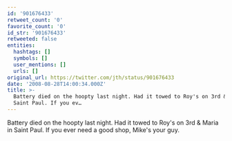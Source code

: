 ```yaml
---
id: '901676433'
retweet_count: '0'
favorite_count: '0'
id_str: '901676433'
retweeted: false
entities:
  hashtags: []
  symbols: []
  user_mentions: []
  urls: []
original_url: https://twitter.com/jth/status/901676433
date: '2008-08-28T14:00:34.000Z'
title: >-
  Battery died on the hoopty last night. Had it towed to Roy's on 3rd & Maria in
  Saint Paul. If you ev…
---
```


Battery died on the hoopty last night. Had it towed to Roy's on 3rd & Maria in Saint Paul. If you ever need a good shop, Mike's your guy.